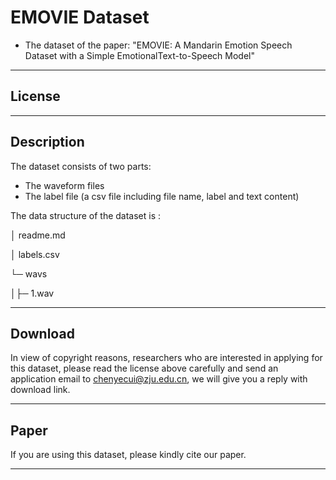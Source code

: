 # EMOVIE Dataset


- The dataset of the paper: "EMOVIE: A Mandarin Emotion Speech Dataset with a Simple EmotionalText-to-Speech Model"
----

## License

----

## Description

The dataset consists of two parts: 
- The waveform files
- The label file (a csv file including file name, label and text content)

The data structure of the dataset is :

│ readme.md

│ labels.csv

└─ wavs

 │├─ 1.wav

---

## Download

In view of copyright reasons, researchers who are interested in applying for this dataset, please read the license above carefully and send an application email to <chenyecui@zju.edu.cn>, we will give you a reply with download link.

---

## Paper

If you are using this dataset, please kindly cite our paper.

---
